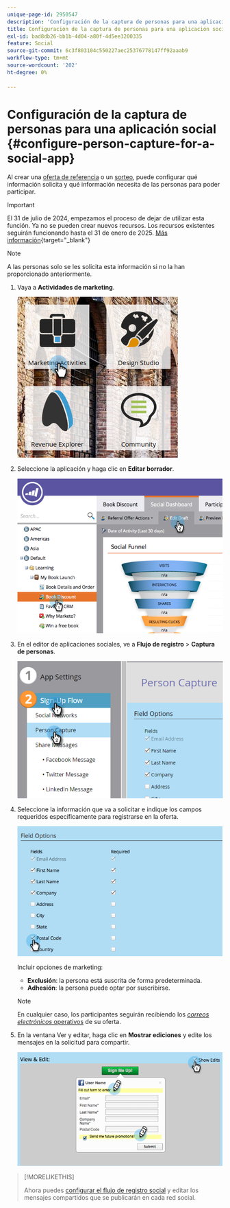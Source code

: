 ```yaml
---
unique-page-id: 2950547
description: 'Configuración de la captura de personas para una aplicación social: documentos de Marketo, documentación del producto'
title: Configuración de la captura de personas para una aplicación social
exl-id: bad8db26-bb1b-4d04-a80f-4d5ee3200335
feature: Social
source-git-commit: 6c3f803104c550227aec25376778147ff92aaab9
workflow-type: tm+mt
source-wordcount: '202'
ht-degree: 0%

---
```


# Configuración de la captura de personas para una aplicación social {#configure-person-capture-for-a-social-app}

Al crear una [oferta de referencia](/help/marketo/product-docs/demand-generation/social/referral-offers/create-a-referral-offer.md) o un [sorteo](/help/marketo/product-docs/demand-generation/social/sweepstakes/create-sweepstakes.md), puede configurar qué información solicita y qué información necesita de las personas para poder participar.

>[!IMPORTANT]
>
>El 31 de julio de 2024, empezamos el proceso de dejar de utilizar esta función. Ya no se pueden crear nuevos recursos. Los recursos existentes seguirán funcionando hasta el 31 de enero de 2025. [Más información](https://nation.marketo.com/t5/employee-blogs/marketo-engage-social-features-deprecation/ba-p/351977){target="_blank"}

>[!NOTE]
>
>A las personas solo se les solicita esta información si no la han proporcionado anteriormente.

1. Vaya a **Actividades de marketing**.

   ![](assets/ma-2.png)

1. Seleccione la aplicación y haga clic en **Editar borrador**.

   ![](assets/image2014-9-22-10-3a57-3a57.png)

1. En el editor de aplicaciones sociales, ve a **Flujo de registro** > **Captura de personas**.

   ![](assets/three-1.png)

1. Seleccione la información que va a solicitar e indique los campos requeridos específicamente para registrarse en la oferta.

   ![](assets/image2014-9-22-10-58-24.png)

   Incluir opciones de marketing:

   * **Exclusión**: la persona está suscrita de forma predeterminada.
   * **Adhesión**: la persona puede optar por suscribirse.

   >[!NOTE]
   >
   >En cualquier caso, los participantes seguirán recibiendo los [_correos electrónicos_ operativos](/help/marketo/product-docs/email-marketing/general/functions-in-the-editor/make-an-email-operational.md) de su oferta.

1. En la ventana Ver y editar, haga clic en **Mostrar ediciones** y edite los mensajes en la solicitud para compartir.

   ![](assets/image2014-9-22-11-3a2-3a56.png)

>[!MORELIKETHIS]
>
>Ahora puedes [configurar el flujo de registro social](/help/marketo/product-docs/demand-generation/social/configuring-social-actions/configure-social-sign-up-share-flow.md) y editar los mensajes compartidos que se publicarán en cada red social.
